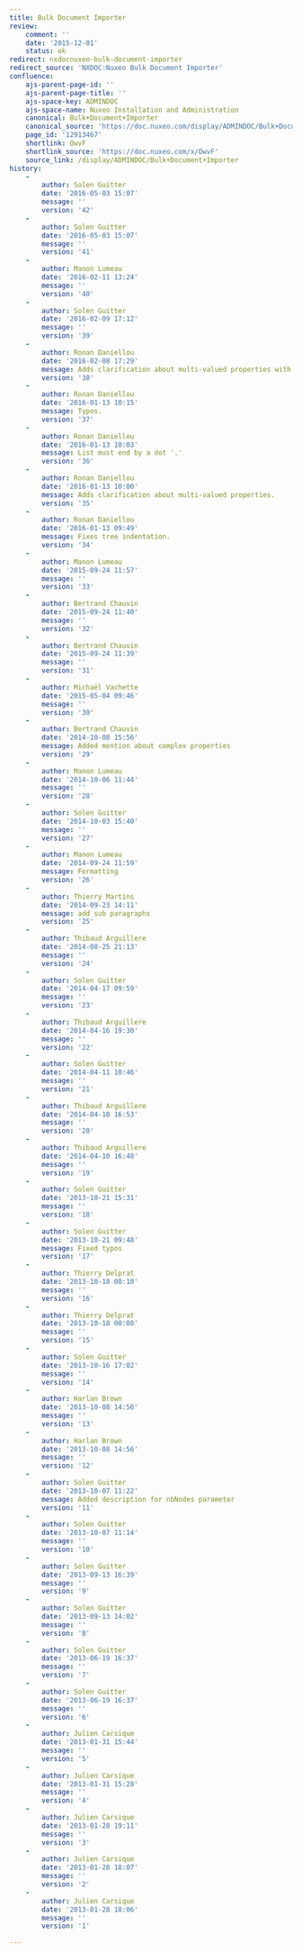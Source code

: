 ```yaml
---
title: Bulk Document Importer
review:
    comment: ''
    date: '2015-12-01'
    status: ok
redirect: nxdocnuxeo-bulk-document-importer
redirect_source: 'NXDOC:Nuxeo Bulk Document Importer'
confluence:
    ajs-parent-page-id: ''
    ajs-parent-page-title: ''
    ajs-space-key: ADMINDOC
    ajs-space-name: Nuxeo Installation and Administration
    canonical: Bulk+Document+Importer
    canonical_source: 'https://doc.nuxeo.com/display/ADMINDOC/Bulk+Document+Importer'
    page_id: '12913467'
    shortlink: OwvF
    shortlink_source: 'https://doc.nuxeo.com/x/OwvF'
    source_link: /display/ADMINDOC/Bulk+Document+Importer
history:
    - 
        author: Solen Guitter
        date: '2016-05-03 15:07'
        message: ''
        version: '42'
    - 
        author: Solen Guitter
        date: '2016-05-03 15:07'
        message: ''
        version: '41'
    - 
        author: Manon Lumeau
        date: '2016-02-11 13:24'
        message: ''
        version: '40'
    - 
        author: Solen Guitter
        date: '2016-02-09 17:12'
        message: ''
        version: '39'
    - 
        author: Ronan Daniellou
        date: '2016-02-08 17:29'
        message: Adds clarification about multi-valued properties with single value.
        version: '38'
    - 
        author: Ronan Daniellou
        date: '2016-01-13 10:15'
        message: Typos.
        version: '37'
    - 
        author: Ronan Daniellou
        date: '2016-01-13 10:03'
        message: List must end by a dot '.'
        version: '36'
    - 
        author: Ronan Daniellou
        date: '2016-01-13 10:00'
        message: Adds clarification about multi-valued properties.
        version: '35'
    - 
        author: Ronan Daniellou
        date: '2016-01-13 09:49'
        message: Fixes tree indentation.
        version: '34'
    - 
        author: Manon Lumeau
        date: '2015-09-24 11:57'
        message: ''
        version: '33'
    - 
        author: Bertrand Chauvin
        date: '2015-09-24 11:40'
        message: ''
        version: '32'
    - 
        author: Bertrand Chauvin
        date: '2015-09-24 11:39'
        message: ''
        version: '31'
    - 
        author: Michaël Vachette
        date: '2015-05-04 09:46'
        message: ''
        version: '30'
    - 
        author: Bertrand Chauvin
        date: '2014-10-08 15:56'
        message: Added mention about complex properties
        version: '29'
    - 
        author: Manon Lumeau
        date: '2014-10-06 11:44'
        message: ''
        version: '28'
    - 
        author: Solen Guitter
        date: '2014-10-03 15:40'
        message: ''
        version: '27'
    - 
        author: Manon Lumeau
        date: '2014-09-24 11:59'
        message: Formatting
        version: '26'
    - 
        author: Thierry Martins
        date: '2014-09-23 14:11'
        message: add sub paragraphs
        version: '25'
    - 
        author: Thibaud Arguillere
        date: '2014-08-25 21:13'
        message: ''
        version: '24'
    - 
        author: Solen Guitter
        date: '2014-04-17 09:59'
        message: ''
        version: '23'
    - 
        author: Thibaud Arguillere
        date: '2014-04-16 19:30'
        message: ''
        version: '22'
    - 
        author: Solen Guitter
        date: '2014-04-11 10:46'
        message: ''
        version: '21'
    - 
        author: Thibaud Arguillere
        date: '2014-04-10 16:53'
        message: ''
        version: '20'
    - 
        author: Thibaud Arguillere
        date: '2014-04-10 16:48'
        message: ''
        version: '19'
    - 
        author: Solen Guitter
        date: '2013-10-21 15:31'
        message: ''
        version: '18'
    - 
        author: Solen Guitter
        date: '2013-10-21 09:48'
        message: Fixed typos
        version: '17'
    - 
        author: Thierry Delprat
        date: '2013-10-18 00:10'
        message: ''
        version: '16'
    - 
        author: Thierry Delprat
        date: '2013-10-18 00:08'
        message: ''
        version: '15'
    - 
        author: Solen Guitter
        date: '2013-10-16 17:02'
        message: ''
        version: '14'
    - 
        author: Harlan Brown
        date: '2013-10-08 14:56'
        message: ''
        version: '13'
    - 
        author: Harlan Brown
        date: '2013-10-08 14:56'
        message: ''
        version: '12'
    - 
        author: Solen Guitter
        date: '2013-10-07 11:22'
        message: Added description for nbNodes parameter
        version: '11'
    - 
        author: Solen Guitter
        date: '2013-10-07 11:14'
        message: ''
        version: '10'
    - 
        author: Solen Guitter
        date: '2013-09-13 16:39'
        message: ''
        version: '9'
    - 
        author: Solen Guitter
        date: '2013-09-13 14:02'
        message: ''
        version: '8'
    - 
        author: Solen Guitter
        date: '2013-06-19 16:37'
        message: ''
        version: '7'
    - 
        author: Solen Guitter
        date: '2013-06-19 16:37'
        message: ''
        version: '6'
    - 
        author: Julien Carsique
        date: '2013-01-31 15:44'
        message: ''
        version: '5'
    - 
        author: Julien Carsique
        date: '2013-01-31 15:28'
        message: ''
        version: '4'
    - 
        author: Julien Carsique
        date: '2013-01-28 19:11'
        message: ''
        version: '3'
    - 
        author: Julien Carsique
        date: '2013-01-28 18:07'
        message: ''
        version: '2'
    - 
        author: Julien Carsique
        date: '2013-01-28 18:06'
        message: ''
        version: '1'

---
```


